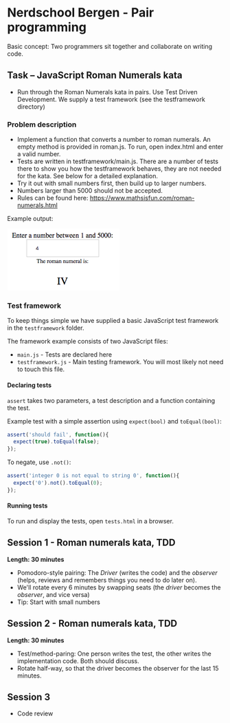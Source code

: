 # Nerdschool Bergen - Pair programming

Basic concept: Two programmers sit together and collaborate on writing code.

## Task &ndash; JavaScript Roman Numerals kata

- Run through the Roman Numerals kata in pairs. Use Test Driven Development. We supply a test framework (see the testframework directory)

### Problem description

- Implement a function that converts a number to roman numerals. An empty method is provided in roman.js. To run, open index.html and enter a valid number.
- Tests are written in testframework/main.js. There are a number of tests there to show you how the testframework behaves, they are not needed for the kata. See below for a detailed explanation.
- Try it out with small numbers first, then build up to larger numbers.
- Numbers larger than 5000 should not be accepted.
- Rules can be found here: https://www.mathsisfun.com/roman-numerals.html

Example output:

![Image of index page](images/example.png)

### Test framework ###
To keep things simple we have supplied a basic JavaScript test framework in the `testframework` folder.

The framework example consists of two JavaScript files:
- `main.js` - Tests are declared here
- `testframework.js` - Main testing framework. You will most likely not need to touch this file. 

#### Declaring tests
`assert` takes two parameters, a test description and a function containing the test.

Example test with a simple assertion using `expect(bool)` and `toEqual(bool)`:

```javascript
assert('should fail', function(){
  expect(true).toEqual(false);
});
```

To negate,  use `.not()`:
```javascript
assert('integer 0 is not equal to string 0', function(){
  expect('0').not().toEqual(0);
});
```

#### Running tests
To run and display the tests, open `tests.html` in a browser.

## Session 1 - Roman numerals kata, TDD

**Length: 30 minutes**

- Pomodoro-style pairing: The _Driver_ (writes the code) and the _observer_ (helps, reviews and remembers things you need to do later on).
- We'll rotate every 6 minutes by swapping seats (the _driver_ becomes the _observer_, and vice versa)
- Tip: Start with small numbers

## Session 2 - Roman numerals kata, TDD
**Length: 30 minutes**
- Test/method-paring: One person writes the test, the other writes the implementation code. Both should discuss.
- Rotate half-way, so that the driver becomes the observer for the last 15 minutes. 

## Session 3
- Code review
